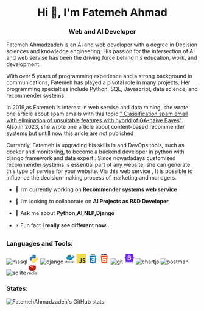<h1 align="center">Hi 👋, I'm Fatemeh Ahmad</h1>
<h3 align="center"> Web and AI Developer</h3>

<p align="left">Fatemeh Ahmadzadeh is an AI and web developer with a degree in Decision sciences and knowledge engineering. His passion for the intersection of AI and web servise has been the driving force behind his education, work, and development.</p>

<p align="left">With over 5 years of programming experience and a strong background in communications, Fatemeh has played a pivotal role in many projects. Her programming specialties include Python, SQL, Javascript, data science, and recommender systems.</p>

<p align="left">In 2019,as Fatemeh is interest in web servise and data mining, she wrote one article about spam emails with this topic <a href="https://www.worldscientific.com/doi/abs/10.1142/S0219649219500084"> " Classification spam email with elimination of unsuitable features with hybrid of GA-naive Bayes"</a>. Also,in 2023, she wrote one article about content-based recommender systems but untill now this aricle are not published</p>

<p align="left">Currently, Fatemeh is upgrading his skills in  and DevOps tools, such as docker and monitoring, to become a backend developer in python with django framework and data expert  . Since nowadadays customized recommender systems is essential part of any website, she can generate this type of servise for your website. Via this web service , It is possible to influence the decision-making process of marketing and managers.





- 🔭 I’m currently working on **Recommender systems web service**

- 👯 I’m looking to collaborate on **AI Projects as R&D Developer**

- 💬 Ask me about **Python,AI,NLP,Django**

- ⚡ Fun fact **I really see different now..**





<h3 align="left">Languages and Tools:</h3>
<p align="left">
<img src="https://www.svgrepo.com/show/303229/microsoft-sql-server-logo.svg" alt="mssql" width="26" height="26"/>
<img src="https://raw.githubusercontent.com/devicons/devicon/master/icons/python/python-original.svg" alt="python" width="26" height="26"/>
<img src="https://user-images.githubusercontent.com/29748439/177030588-a1916efd-384b-439a-9b30-24dd24dd48b6.png" alt="django" width="40" height="26"/>
<img src="https://raw.githubusercontent.com/devicons/devicon/master/icons/docker/docker-original-wordmark.svg" alt="docker" width="26" height="26"/>
<img src="https://raw.githubusercontent.com/devicons/devicon/master/icons/javascript/javascript-original.svg" alt="javascript" width="26" height="26"/>
<img src="https://raw.githubusercontent.com/devicons/devicon/master/icons/css3/css3-original-wordmark.svg" alt="css3" width="26" height="26"/>
<img src="https://raw.githubusercontent.com/devicons/devicon/master/icons/html5/html5-original-wordmark.svg" alt="html5" width="26" height="26"/>
<img src="https://www.vectorlogo.zone/logos/git-scm/git-scm-icon.svg" alt="git" width="26" height="26"/>
<img src="https://raw.githubusercontent.com/devicons/devicon/master/icons/bootstrap/bootstrap-plain-wordmark.svg" alt="bootstrap" width="26" height="26"/>
<img src="https://www.chartjs.org/media/logo-title.svg" alt="chartjs" width="26" height="26"/>
<img src="https://www.vectorlogo.zone/logos/getpostman/getpostman-icon.svg" alt="postman" width="26" height="26"/>
<img src="https://www.vectorlogo.zone/logos/sqlite/sqlite-icon.svg" alt="sqlite" width="26" height="26"/>
<img src="https://raw.githubusercontent.com/devicons/devicon/master/icons/redis/redis-original-wordmark.svg" alt="redis" width="26" height="26"/>


</p>

<h3 align="left">States:</h3>

![FatemehAhmadzadeh's GitHub stats](https://github-readme-stats.vercel.app/api?username=Ahmadzadeh920&show_icons=true&theme=radical&include_all_commits=true&count_private=true)


